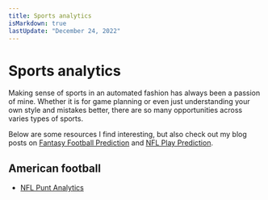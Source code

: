 ```yaml
---
title: Sports analytics
isMarkdown: true
lastUpdate: "December 24, 2022"
---
```

# Sports analytics

Making sense of sports in an automated fashion has always been a passion of mine. Whether it is for game planning or even just understanding your own style and mistakes better, there are so many opportunities across varies types of sports.

Below are some resources I find interesting, but also check out my blog posts on [Fantasy Football Prediction](../blog#fantasy-football-prediction) and [NFL Play Prediction](../blog#nfl-play-prediction).

## American football

- [NFL Punt Analytics](https://www.kaggle.com/jpmiller/nfl-punt-analytics)
